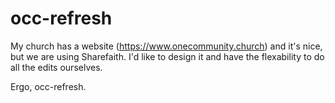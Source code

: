 # occ-refresh

My church has a website (https://www.onecommunity.church) and it's nice, but we are using Sharefaith. I'd like to design it and have the flexability to do all the edits ourselves. 

Ergo, occ-refresh.
